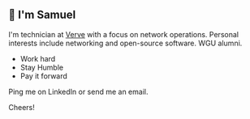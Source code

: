 ## 👋 I'm Samuel

I'm technician at [Verve](https://www.verveit.com/#) with a focus on network operations. Personal interests include networking and open-source software. WGU alumni.

- Work hard
- Stay Humble
- Pay it forward

Ping me on LinkedIn or send me an email.

Cheers!
